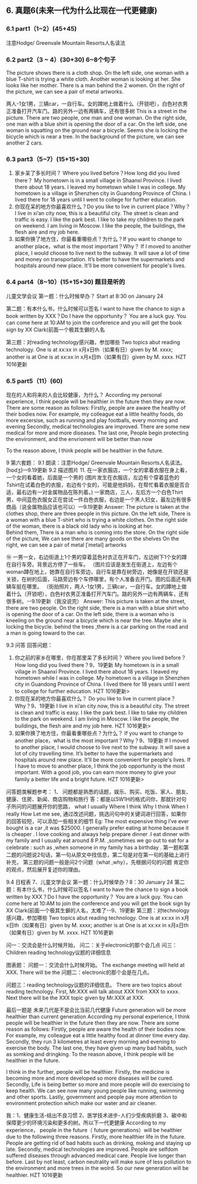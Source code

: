 
## 6.	真题6(未来一代为什么比现在一代更健康)
### 6.1	part1（1~2）(45+45)
注意Hodge/ Greenvale Mountain Resorts人名读法
### 6.2	part2（3 ~ 4）(30+30) 6~8个句子
 
The picture shows there is a cloth shop. 
On the left side, one woman with a blue T-shirt is trying a white cloth. 
Another woman is looking at her. She looks like her mother. 
There is a man behind the 2 women. 
On the right of the picture, we can see a pair of metal artworks.


 
两人-1女1男，三辆car，一自行车。女的蹲地上做着什么（开锁吧），白色衬衣男正准备打开汽车门。路的另外一边有两辆车，还有很多树
This is a street in the picture. There are two people, one man and one woman.
On the right side, one man with a blue shirt is opening the door of a car. 
On the left side, one woman is squatting on the ground near a bicycle. 
Seems she is locking the bicycle which is near a tree. 
In the background of the picture, we can see another 2 cars.

### 6.3	part3（5~7）(15+15+30)
1.	家乡呆了多长时间？ Where you lived before？How long did you lived there？
My hometown is in a small village in Shaanxi Province. I lived there about 18 years. I leaved my hometown while I was in college.
My hometown is a village in Shenzhen city in Guandong Province of China. I lived there for 18 years until I went to college for further education. 
2.	你现在呆的地方你最喜欢什么？Do you like to live in current place？Why？
I live in xi’an city now, this is a beautiful city. The street is clean and traffic is easy. I like the park best. I like to take my children to the park on weekend.
I am living in Moscow. I like the people, the buildings, the flesh aire and my job here. 
3.	如果你换了地方住，你最看重哪些点？为什么？If you want to change to another place，what is the most important？Why？
If I moved to another place, I would choose to live next to the subway. It will save a lot of time and money on transportation. It’s better to have the supermarkets and hospitals around new place. It'll be more convenient for people's lives.

### 6.4	part4（8~10）(15+15+30) 题目是听的
儿童文学会议
第一题：什么时候举办？
Start at 8:30 on January 24

第二题：有本什么书，什么时候可以签名 I want to have the chance to sign a book written by XXX？Do I have the opportunity？
You are a luck guy. You can come here at 10:AM to join the conference and you will get the book sign by XX Clark(前面一个极其生僻的人名

第三题：对reading technology感兴趣，参加哪些
Two topics abut reading technology. One is at xx:xx in x月x日th（如果有日）given by M. xxxx; another is at One is at xx:xx in x月x日th（如果有日）given by M. xxxx. HZT 1016更新


### 6.5	part5（11）(60)
现在的人和将来的人会比较健康，为什么？
According my personal experience, I think people will be healthier in the future then they are now. There are some reason as follows:
Firstly, people are aware the healthy of their bodies now. For example, my colleague eat a little healthy foods, do more excersise, such as running and play footballs, every morning and evening
Secondly, medical technologies are improved. There are some new medical for more and more diseases.
The last one, People begin protecting the environment, and the envrioment will be better than now

To the reason above, I think people will be healthier in the future.










9	第六套题：
9.1	朗读：注意Hodge/ Greenvale Mountain Resorts人名读法。[hɒdʒ]—9.19更新
9.2	描述图片
11. 在一家衣服店，一个女的拿着衣服在身上看，一个女的看着她，后面是一个男的
(图片发生在衣服店，左边有个穿着蓝色的Tshirt在试着白色的衣服，右边有个女的，可能是他妈妈，在帮忙看着衣服是否合适，最右边有一对金属物品在陈列着。)
一家商店，三人，左后方一个白色Thirt男，中间蓝色衣服女正在尝试一件白色衣服，右边是一个黑人妇女，最左边有很多商品（说金属物品应该也可以）—9.19更新
Answer:
The picture is taken at the clothes shop, there are three people in this picture. 
On the left side, There is a woman with a blue T-shirt who is trying a white clothes. 
On the right side of the woman, there is a black old lady who is looking at her.  
Behind them, There is a man who is coming into the store. 
On the right side of the picture, We can see there are many goods on the shelves
On the right, we can see a pair of metal [ˈmetəl] artworks
 
⑩ 一男一女，右边街道上1个男的穿着蓝色衬衣正在开车门，左边树下1个女的蹲在自行车旁。背景远方停了一些车。
（图片应该是发生在街道上，左边有个woman蹲在地上，她靠在自行车旁边，自行车是靠在树旁边，她像是在开锁还是关锁，在树的后面，马路旁边有个车停哪里，有个人准备去开门。图的后面还有两辆车挺在哪里。
（街拍照片，两人-1女1男，三辆car，一自行车。女的蹲地上做着什么（开锁吧），白色衬衣男正准备打开汽车门。路的另外一边有两辆车，还有很多树。--9.19更新（我没说完）
Answer:
This picture is taken at the street, there are two people. 
On the right side, there is a man with a blue shirt who is opening the door of a car. 
On the left side, there is a woman who is kneeling on the ground near a bicycle which is near the tree. Maybe she is locking the bicycle.
 behind the trees ,there is a car parking on the road and a man is going toward to the car.
 
9.3	问答
回答问题：
1.	你之前的家乡在哪里，你在那里呆了多长时间？
Where you lived before？How long did you lived there？9、19更新
My hometown is in a small village in Shaanxi Province. I lived there about 18 years. I leaved my hometown while I was in college.
My hometown is a village in Shenzhen city in Guandong Province of China. I lived there for 18 years until I went to college for further education. HZT 1016更新>
2.	你现在呆的地方你最喜欢什么？
Do you like to live in current place？Why？9、19更新
I live in xi’an city now, this is a beautiful city. The street is clean and traffic is easy. I like the park best. I like to take my children to the park on weekend.
I am living in Moscow. I like the people, the buildings, the flesh aire and my job here. HZT 1016更新>
3.	如果你换了地方住，你最看重哪些点？为什么？
If you want to change to another place，what is the most important？Why？9、19更新
If I moved to another place, I would choose to live next to the subway. It will save a lot of city travelling time. It’s better to have the supermarkets and hospitals around new place. It'll be more convenient for people's lives.
If I have to move to another place, I think the job opportunity is the most important. With a good job, you can earn more money to give your family a better life and a bright future. HZT 1016更新>

问答题类解题参考：
1、	问题都是熟悉的话题，娱乐、购买、吃饭、家人、朋友、健康、住房、新闻、商店购物和旅行
答：都是以5W1H的格式问你，那就针对句子所问的问题展开你的思路，
what      I usually
Where    I think
Why      I think
When     I really
How      Let me see,
通过改述问题，挑选问句中的关键词进行回答，如果你的回答较短，可以添加一些相关的细节
Eg: The most expensive thing I’ve ever bought is a car ,it was $25000.
I generally prefer eating at home because it is cheaper . I love cooking and always help prepare dinner .I eat dinner with my family and I usually eat around 8 P.M. ,sometimes we go out to eat for a celebrate : such as ,when someone in my family has a birthday .
第一题和第二题的问题说2句话，第一句从原文中找信息，第二句是对在第一句的基础上进行补充，
第三题的问题一般是问2个问题（what ,why），先根据问句的问题 肯定你的观点，然后展开复述你的理由。

9.4	日程表
7、儿童文学会议
第一题：什么时候举办？8：30 January 24
第二题：有本什么书，什么时候可以签名 
I want to have the chance to sign a book written by XXX？Do I have the opportunity？
You are a luck guy. You can come here at 10:AM to join the conference and you will get the book sign by XX Clark(前面一个极其生僻的人名，太难了--9、19更新
第三题：对technology感兴趣，参加哪些
Two topics abut reading technology. One is at xx:xx in x月x日th（如果有日）given by M. xxxx; another is at One is at xx:xx in x月x日th（如果有日）given by M. xxxx. HZT 1016更新

问一：交流会是什么时候开始，
问二：关于electronic的那个会几点
问三：Children reading technology议题的详细信息


图表题：
问题一：交流会什么时候开始。
The exchange meeting will held at XXX. There will be the 
问题二：electronic的那个会是在几点。

问题三：reading technology议题的详细信息。
There are two topics about reading technology. First, Mr.XXX will talk about XXX from XXX to xxxx. Next there will be the XXX topic given by Mr.XXX at XXX. 

最后一题是  未来几代是不是会比当前几代健康
Future generation will be more healthier than current generation
According my personal experience, I think people will be healthier in the future then they are now. There are some reason as follows:
Firstly, people are aware the health of their bodies now. For example, my colleague eat a little healthy food at dinner time every day.
Secondly, they run 3 kilometres at least every morning and evening to exercise the body.
The last one, they have given up many bad habits, such as somking and dringking.
To the reason above, I think people will be healthier in the future.

I think in the further, people will be healthier. 
Firstly, the medicine is becoming more and more developed so more diseases will be cured. Secondly, Life is being better so more and more people will do exercising to keep health. We can see now many young people like running, swimming and other sports.
Lastly, government and people pay more attention to environment protection which make our water and air cleaner.

我：1、健康生活-结出不良习惯  2、医学技术进步-人们少受疾病折磨 3、碳中和保障更少的环境污染和更多的树。所以下一代更健康
According to my experience， people in the future（ future generations）will be healthier due to the following three reasons.
Firstly, more healthier life in the future. People are getting rid of bad habits such as drinking, moking and staying up late.
Secondly, medical technologies are improved. People are selfdom suffered diseases through advanced medical care. People live longer than before.
Last by not least, carbon neutrality will make sure of less pollution to the environment and more trees in the wolrd.
So our new generation will be healthier. HZT 1016更新
